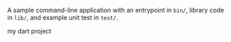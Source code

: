 
A sample command-line application with an entrypoint in `bin/`, library code
in `lib/`, and example unit test in `test/`.

my dart project





































